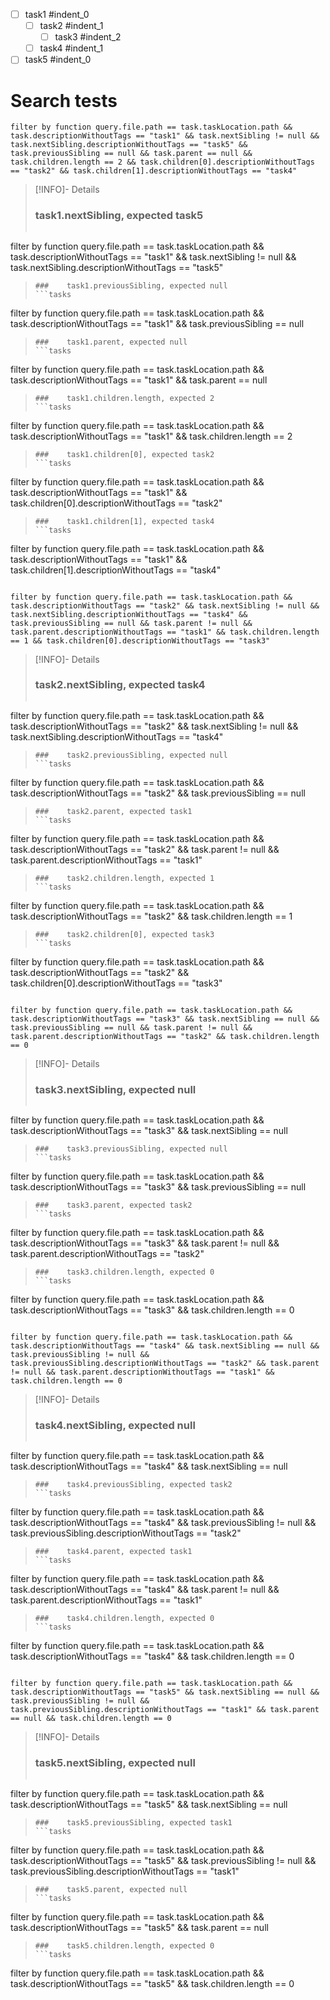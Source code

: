 - [ ] task1 #indent_0
    - [ ] task2 #indent_1
        - [ ] task3 #indent_2
    - [ ] task4 #indent_1
- [ ] task5 #indent_0
# Search tests
```tasks
filter by function query.file.path == task.taskLocation.path && task.descriptionWithoutTags == "task1" && task.nextSibling != null && task.nextSibling.descriptionWithoutTags == "task5" && task.previousSibling == null && task.parent == null && task.children.length == 2 && task.children[0].descriptionWithoutTags == "task2" && task.children[1].descriptionWithoutTags == "task4"
```
> [!INFO]- Details
> ###    task1.nextSibling, expected task5
> ```tasks
filter by function query.file.path == task.taskLocation.path && task.descriptionWithoutTags == "task1" && task.nextSibling != null && task.nextSibling.descriptionWithoutTags == "task5"
> ```
> ###    task1.previousSibling, expected null
> ```tasks
filter by function query.file.path == task.taskLocation.path && task.descriptionWithoutTags == "task1" && task.previousSibling == null
> ```
> ###    task1.parent, expected null
> ```tasks
filter by function query.file.path == task.taskLocation.path && task.descriptionWithoutTags == "task1" && task.parent == null
> ```
> ###    task1.children.length, expected 2
> ```tasks
filter by function query.file.path == task.taskLocation.path && task.descriptionWithoutTags == "task1" && task.children.length == 2
> ```
> ###    task1.children[0], expected task2
> ```tasks
filter by function query.file.path == task.taskLocation.path && task.descriptionWithoutTags == "task1" && task.children[0].descriptionWithoutTags == "task2"
> ```
> ###    task1.children[1], expected task4
> ```tasks
filter by function query.file.path == task.taskLocation.path && task.descriptionWithoutTags == "task1" && task.children[1].descriptionWithoutTags == "task4"
> ```
```tasks
filter by function query.file.path == task.taskLocation.path && task.descriptionWithoutTags == "task2" && task.nextSibling != null && task.nextSibling.descriptionWithoutTags == "task4" && task.previousSibling == null && task.parent != null && task.parent.descriptionWithoutTags == "task1" && task.children.length == 1 && task.children[0].descriptionWithoutTags == "task3"
```
> [!INFO]- Details
> ###    task2.nextSibling, expected task4
> ```tasks
filter by function query.file.path == task.taskLocation.path && task.descriptionWithoutTags == "task2" && task.nextSibling != null && task.nextSibling.descriptionWithoutTags == "task4"
> ```
> ###    task2.previousSibling, expected null
> ```tasks
filter by function query.file.path == task.taskLocation.path && task.descriptionWithoutTags == "task2" && task.previousSibling == null
> ```
> ###    task2.parent, expected task1
> ```tasks
filter by function query.file.path == task.taskLocation.path && task.descriptionWithoutTags == "task2" && task.parent != null && task.parent.descriptionWithoutTags == "task1"
> ```
> ###    task2.children.length, expected 1
> ```tasks
filter by function query.file.path == task.taskLocation.path && task.descriptionWithoutTags == "task2" && task.children.length == 1
> ```
> ###    task2.children[0], expected task3
> ```tasks
filter by function query.file.path == task.taskLocation.path && task.descriptionWithoutTags == "task2" && task.children[0].descriptionWithoutTags == "task3"
> ```
```tasks
filter by function query.file.path == task.taskLocation.path && task.descriptionWithoutTags == "task3" && task.nextSibling == null && task.previousSibling == null && task.parent != null && task.parent.descriptionWithoutTags == "task2" && task.children.length == 0
```
> [!INFO]- Details
> ###    task3.nextSibling, expected null
> ```tasks
filter by function query.file.path == task.taskLocation.path && task.descriptionWithoutTags == "task3" && task.nextSibling == null
> ```
> ###    task3.previousSibling, expected null
> ```tasks
filter by function query.file.path == task.taskLocation.path && task.descriptionWithoutTags == "task3" && task.previousSibling == null
> ```
> ###    task3.parent, expected task2
> ```tasks
filter by function query.file.path == task.taskLocation.path && task.descriptionWithoutTags == "task3" && task.parent != null && task.parent.descriptionWithoutTags == "task2"
> ```
> ###    task3.children.length, expected 0
> ```tasks
filter by function query.file.path == task.taskLocation.path && task.descriptionWithoutTags == "task3" && task.children.length == 0
> ```
```tasks
filter by function query.file.path == task.taskLocation.path && task.descriptionWithoutTags == "task4" && task.nextSibling == null && task.previousSibling != null && task.previousSibling.descriptionWithoutTags == "task2" && task.parent != null && task.parent.descriptionWithoutTags == "task1" && task.children.length == 0
```
> [!INFO]- Details
> ###    task4.nextSibling, expected null
> ```tasks
filter by function query.file.path == task.taskLocation.path && task.descriptionWithoutTags == "task4" && task.nextSibling == null
> ```
> ###    task4.previousSibling, expected task2
> ```tasks
filter by function query.file.path == task.taskLocation.path && task.descriptionWithoutTags == "task4" && task.previousSibling != null && task.previousSibling.descriptionWithoutTags == "task2"
> ```
> ###    task4.parent, expected task1
> ```tasks
filter by function query.file.path == task.taskLocation.path && task.descriptionWithoutTags == "task4" && task.parent != null && task.parent.descriptionWithoutTags == "task1"
> ```
> ###    task4.children.length, expected 0
> ```tasks
filter by function query.file.path == task.taskLocation.path && task.descriptionWithoutTags == "task4" && task.children.length == 0
> ```
```tasks
filter by function query.file.path == task.taskLocation.path && task.descriptionWithoutTags == "task5" && task.nextSibling == null && task.previousSibling != null && task.previousSibling.descriptionWithoutTags == "task1" && task.parent == null && task.children.length == 0
```
> [!INFO]- Details
> ###    task5.nextSibling, expected null
> ```tasks
filter by function query.file.path == task.taskLocation.path && task.descriptionWithoutTags == "task5" && task.nextSibling == null
> ```
> ###    task5.previousSibling, expected task1
> ```tasks
filter by function query.file.path == task.taskLocation.path && task.descriptionWithoutTags == "task5" && task.previousSibling != null && task.previousSibling.descriptionWithoutTags == "task1"
> ```
> ###    task5.parent, expected null
> ```tasks
filter by function query.file.path == task.taskLocation.path && task.descriptionWithoutTags == "task5" && task.parent == null
> ```
> ###    task5.children.length, expected 0
> ```tasks
filter by function query.file.path == task.taskLocation.path && task.descriptionWithoutTags == "task5" && task.children.length == 0
> ```
